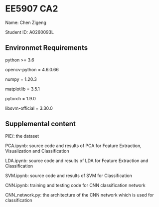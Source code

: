 # EE5907 CA2
Name: Chen Zigeng

Student ID: A0260093L

## Environmet Requirements
python >= 3.6

opencv-python = 4.6.0.66 

numpy =  1.20.3

matplotlib = 3.5.1

pytorch = 1.9.0

libsvm-official = 3.30.0
## Supplemental content
PIE/: the dataset

PCA.ipynb: source code and results of PCA for Feature Extraction, Visualization and Classification

LDA.ipynb: source code and results of LDA for Feature Extraction and Classification

SVM.ipynb: source code and results of SVM for Classification

CNN.ipynb: training and testing code for CNN classification network

CNN_network.py: the architecture of the CNN network which is used for classification